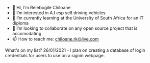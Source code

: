 - 👋 Hi, I’m Relebogile Chiloane
- 👀 I’m interested in A.I esp self driving vehicles
- 🌱 I’m currently learning at the University of South Africa for an IT diploma
- 💞️ I’m looking to collaborate on any open source project that is accomodating
- 📫 How to reach me: chiloane.rk@live.com

What's on my list?
26/01/2021 - I plan on creating a database of login credentials for users to use on a signin webpage.

<!---
chiloanerk/chiloanerk is a ✨ special ✨ repository because its `README.md` (this file) appears on your GitHub profile.
You can click the Preview link to take a look at your changes.
--->

